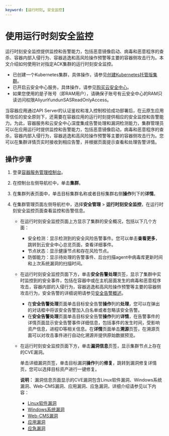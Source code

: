 ```yaml
---
keyword: [运行时刻, 安全监控]
---
```


# 使用运行时刻安全监控

运行时刻安全监控提供监控和告警能力，包括恶意镜像启动、病毒和恶意程序的查杀、容器内部入侵行为、容器逃逸和高风险操作预警等主要的容器侧攻击行为。本文介绍如何使用针对指定ACK集群的运行时刻安全监控。

-   已创建一个Kubernetes集群，具体操作，请参见[创建Kubernetes托管版集群](/cn.zh-CN/Kubernetes集群用户指南/集群/创建集群/创建Kubernetes托管版集群.md)。
-   已开启云安全中心服务，具体操作，请参见[购买云安全中心](/cn.zh-CN/产品计费/购买云安全中心.md)。
-   如果您使用的是子账号（即RAM用户），请确保子账号有云安全中心的RAM只读访问权限AliyunYundunSASReadOnlyAccess。

当容器应用通过API Server的认证鉴权和准入控制校验成功部署后，在云原生应用零信任的安全原则下，还需要在容器应用的运行时刻提供相应的安全监控和告警能力。为此，容器服务和云安全中心深度集成告警处理和漏洞检测能力，集群管理员可以在应用运行时提供监控和告警能力，包括恶意镜像启动，病毒和恶意程序的查杀，容器内部入侵行为，容器逃逸和高风险操作预警等主要的容器侧攻击行为。您可以在集群详情页实时接收到相应告警，并根据页面提示查看和处理告警详情。

## 操作步骤

1.  登录[容器服务管理控制台](https://cs.console.aliyun.com)。

2.  在控制台左侧导航栏中，单击**集群**。

3.  在集群列表页面中，单击目标集群名称或者目标集群右侧**操作**列下的**详情**。

4.  在集群管理页面左侧导航栏中，选择**安全管理** \> **运行时刻安全监控**，在运行时刻安全监控页面查看监控和告警信息。

    -   在运行时刻安全监控页面上方显示了集群的安全概况，包括以下几个方面：
        -   安全检测：显示检测到的安全风险告警事件。您可以单击**查看更多**，跳转到云安全中心总览页面，查看详细事件。
        -   节点状态：显示健康节点和存在风险节点。
        -   防御能力：显示待处理的告警事件、后台扫描agent中病毒库更新时间和上次系统漏洞的扫描时间。
    -   在运行时刻安全监控页面下方，单击**安全告警处理**页签，显示了集群中实时监控到的安全事件，包括在容器中或在主机层面发生的病毒和恶意程序攻击，容器内部的入侵行为，容器逃逸和高风险操作预警等主要的容器侧攻击行为，安全告警的详细说明请参见[安全告警概述](/cn.zh-CN/威胁检测/安全告警处理/安全告警概述.md)。
        -   在**安全告警处理**页面单击目标安全告警**操作**列的**处理**，您可以在弹出的对话框中将该安全告警加入白名单或者忽略该安全告警。
        -   在**安全告警处理**页面单击目标安全告警**操作**列的**详情**，在告警事件的详情页面显示安全告警事件详细信息，包括事件的发生时间，受影响资产信息，进程ID等相关信息。在**详情**页面单击**溯源**页签，在溯源页面可以对攻击事件进行自动化溯源并提供原始数据预览。
    -   在运行时刻安全监控页面下方，单击**漏洞信息**页签，显示集群节点上存在的CVE漏洞。

        单击详细漏洞页签，单击目标漏洞**操作**列的**修复**，跳转到漏洞修复详情页，您可以选择目标资产进行一键修复。

        **说明：** 漏洞信息页面显示的CVE漏洞包含Linux软件漏洞、Windows系统漏洞、Web-CMS漏洞、应用漏洞、应急漏洞，详细介绍请参见以下内容：

        -   [Linux软件漏洞](/cn.zh-CN/安全防范/漏洞修复/Linux软件漏洞.md)
        -   [Windows系统漏洞](/cn.zh-CN/安全防范/漏洞修复/Windows系统漏洞.md)
        -   [Web-CMS漏洞](/cn.zh-CN/安全防范/漏洞修复/Web-CMS漏洞.md)
        -   [应用漏洞](/cn.zh-CN/安全防范/漏洞修复/应用漏洞.md)
        -   [应急漏洞](/cn.zh-CN/安全防范/漏洞修复/应急漏洞.md)

